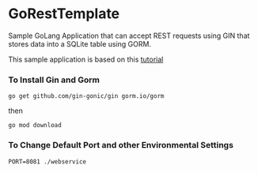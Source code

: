 # GoRestTemplate

Sample GoLang Application that can accept REST requests using GIN that stores
data into a SQLite table using GORM.


This sample application is based on this [tutorial](https://blog.logrocket.com/rest-api-golang-gin-gorm/)



### To Install Gin and Gorm

```
go get github.com/gin-gonic/gin gorm.io/gorm
```

then

```
go mod download
```

### To Change Default Port and other Environmental Settings

```
PORT=8081 ./webservice
```
